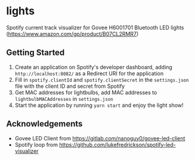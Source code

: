 # lights

Spotify current track visualizer for Govee H6001701 Bluetooth LED lights (https://www.amazon.com/gp/product/B07CL2RMR7)

## Getting Started

1. Create an application on Spotify's developer dashboard, adding `http://localhost:8082/` as a Redirect URI for the application
1. Fill in `spotify.clientId` and `spotify.clientSecret` in the `settings.json` file with the client ID and secret from Spotify
1. Get MAC addresses for lightbulbs, add MAC addresses to `lightbulbMACAddresses` in `settings.json`
1. Start the application by running `yarn start` and enjoy the light show!

## Acknowledgements

- Govee LED Client from https://gitlab.com/nanoguy0/govee-led-client
- Spotify loop from https://github.com/lukefredrickson/spotify-led-visualizer
